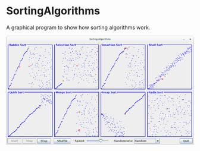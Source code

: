 SortingAlgorithms
=================

A graphical program to show how sorting algorithms work. 

![Screenshot of the application](https://github.com/andreaiacono/andreaiacono.github.io/blob/master/img/sorting_algorithms.png)

